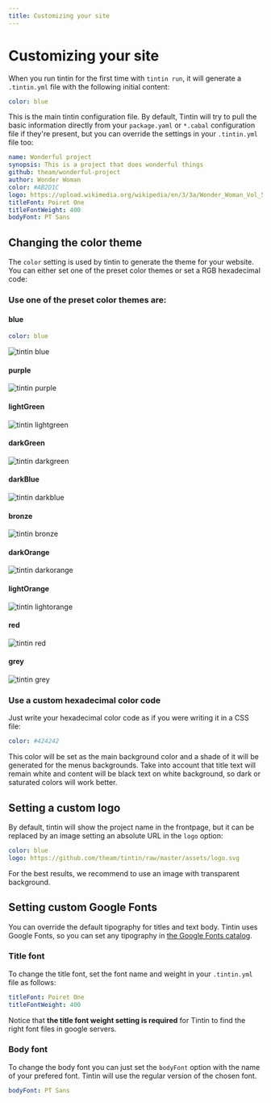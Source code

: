 ```yaml
---
title: Customizing your site
---
```


# Customizing your site

When you run tintin for the first time with `tintin run`, it will generate a `.tintin.yml`
file with the following initial content:

```yaml
color: blue
```

This is the main tintin configuration file. By default, Tintin will try to pull the basic
information directly from your `package.yaml` or `*.cabal` configuration file if they're present,
but you can override the settings in your `.tintin.yml` file too:

```yaml
name: Wonderful project
synopsis: This is a project that does wonderful things
github: theam/wonderful-project
author: Wonder Woman
color: #AB2D1C
logo: https://upload.wikimedia.org/wikipedia/en/3/3a/Wonder_Woman_Vol_5_16.png
titleFont: Poiret One
titleFontWeight: 400
bodyFont: PT Sans
```

## Changing the color theme

The `color` setting is used by tintin to generate the theme for your website.
You can either set one of the preset color themes or set a RGB hexadecimal code:

### Use one of the preset color themes are:

#### blue

```yaml
color: blue
```

![tintin blue](https://s3-eu-west-1.amazonaws.com/worldwideapps/assets/tintin_blue.png)

#### purple

![tintin purple](https://s3-eu-west-1.amazonaws.com/worldwideapps/assets/tintin_purple.png)

#### lightGreen

![tintin lightgreen](https://s3-eu-west-1.amazonaws.com/worldwideapps/assets/tintin_lightgreen.png)

#### darkGreen

![tintin darkgreen](https://s3-eu-west-1.amazonaws.com/worldwideapps/assets/tintin_darkgreen.png)

#### darkBlue

![tintin darkblue](https://s3-eu-west-1.amazonaws.com/worldwideapps/assets/tintin_darkblue.png)

#### bronze

![tintin bronze](https://s3-eu-west-1.amazonaws.com/worldwideapps/assets/tintin_bronze.png)

#### darkOrange

![tintin darkorange](https://s3-eu-west-1.amazonaws.com/worldwideapps/assets/tintin_darkorange.png)

#### lightOrange

![tintin lightorange](https://s3-eu-west-1.amazonaws.com/worldwideapps/assets/tintin_lightorange.png)

#### red

![tintin red](https://s3-eu-west-1.amazonaws.com/worldwideapps/assets/tintin_red.png)

#### grey

![tintin grey](https://s3-eu-west-1.amazonaws.com/worldwideapps/assets/tintin_grey.png)

### Use a custom hexadecimal color code

Just write your hexadecimal color code as if you were writing it in a CSS file:

```yaml
color: #424242
```

This color will be set as the main background color and a shade of it will be generated for the menus backgrounds. Take into account that title text will remain white and content will be black text on white background, so dark or saturated colors will work better.

## Setting a custom logo

By default, tintin will show the project name in the frontpage, but it can be replaced by an image setting an absolute URL in the `logo` option:

```yaml
color: blue
logo: https://github.com/theam/tintin/raw/master/assets/logo.svg
```

For the best results, we recommend to use an image with transparent background.

## Setting custom Google Fonts

You can override the default tipography for titles and text body. Tintin uses Google Fonts, so you can set any tipography in [the Google Fonts catalog](https://fonts.google.com).

### Title font

To change the title font, set the font name and weight in your `.tintin.yml` file as follows:

```yaml
titleFont: Poiret One
titleFontWeight: 400
```

Notice that **the title font weight setting is required** for Tintin to find the right font files in google servers.

### Body font

To change the body font you can just set the `bodyFont` option with the name of your prefered font. Tintin will use the regular version of the chosen font.

```yaml
bodyFont: PT Sans
```
